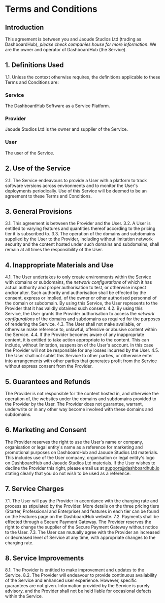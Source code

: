 # Terms and Conditions

## Introduction
This agreement is between you and Jaoude Studios Ltd (trading as DashboardHub), _please check companies house for more information_. We are the owner and operator of DashboardHub (the Service).

## 1. Definitions Used
1.1. Unless the context otherwise requires, the definitions applicable to these Terms and Conditions are:

### Service
The DashboardHub Software as a Service Platform.

### Provider
Jaoude Studios Ltd is the owner and supplier of the Service.

### User
The user of the Service.

## 2. Use of the Service
2.1. The Service endeavours to provide a User with a platform to track software versions across environments and to monitor the User&#39;s deployments periodically. Use of this Service will be deemed to be an agreement to these Terms and Conditions.

## 3. General Provisions
3.1. This agreement is between the Provider and the User.
3.2. A User is entitled to varying features and quantities thereof according to the pricing tier it is subscribed to.
3.3. The operation of the domains and subdomains supplied by the User to the Provider, including without limitation network security and the content hosted under such domains and subdomains, shall remain at all times the responsibility of the User.

## 4. Inappropriate Materials and Use
4.1. The User undertakes to only create environments within the Service with domains or subdomains, the _network configurations_ of which it has actual authority and proper authorisation to test, or otherwise inspect and/or alter. Such authority and authorisation shall be effected by the consent, express or implied, of the owner or other authorised personnel of the domain or subdomain. By using this Service, the User represents to the Provider that it has validly obtained such consent.
4.2. By using this Service, the User grants the Provider authorisation to access the _network configurations_ of the domains and subdomains as required for the purposes of rendering the Service.
4.3. The User shall not make available, or otherwise make reference to, unlawful, offensive or abusive content within the Service.
4.4. If the Provider becomes aware of any inappropriate content, it is entitled to take action appropriate to the content. This can include, without limitation, suspension of the User&#39;s account. In this case the Provider will not be responsible for any losses incurred by the User.
4.5. The User shall not sublet this Service to other parties, or otherwise enter into arrangements with other parties that generates profit from the Service without express consent from the Provider.

## 5. Guarantees and Refunds
The Provider is not responsible for the content hosted in, and otherwise the operation of, the websites under the domains and subdomains provided to the Provider by the User. The Provider does not guarantee, warrant, underwrite or in any other way become involved with these domains and subdomains.

## 6. Marketing and Consent
The Provider reserves the right to use the User&#39;s name or company, organisation or legal entity&#39;s name as a reference for marketing and promotional purposes on DashboardHub and Jaoude Studios Ltd materials. This includes use of the User company, organisation or legal entity&#39;s logo on DashboardHub and Jaoude Studios Ltd materials. If the User wishes to decline the Provider this right, please email us at [support@dashboardhub.io](mailto:support@dashboardhub.io) stating clearly that you do not wish to be used as a reference.

## 7. Service Charges
7.1. The User will pay the Provider in accordance with the charging rate and process as stipulated by the Provider. More details on the three pricing tiers (Starter, Professional and Enterprise) and features in each tier can be found on the Features page on the DashboardHub website.
7.2. Payments shall be effected through a Secure Payment Gateway. The Provider reserves the right to change the supplier of the Secure Payment Gateway without notice to the User.
7.3. The User can mutually agree with the Provider an increased or decreased level of Service at any time, with appropriate changes to the charging rate.

## 8. Service Improvements
8.1. The Provider is entitled to make improvement and updates to the Service.
8.2. The Provider will endeavour to provide continuous availability of the Service and enhanced user experience. However, specific guarantees are not given. Information provided by the Service is purely advisory, and the Provider shall not be held liable for occasional defects within the Service.
